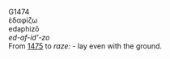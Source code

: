 <body>
  <p>G1474<br>  ἐδαφίζω  <br> edaphizō  <br><i>ed-af-id‘-zo </i><br>From <a href="g1475.htm">1475</a>  to <i>raze:</i> - lay even with the ground.<br></p>
 </body>